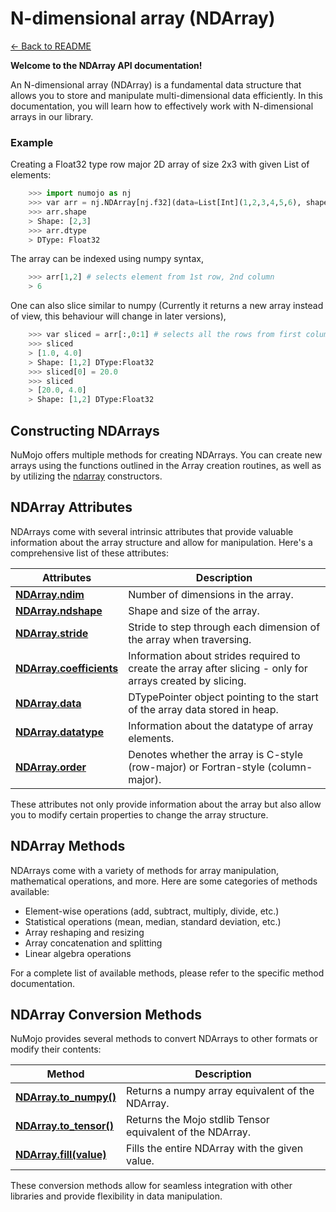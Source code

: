# N-dimensional array (NDArray)

[← Back to README](../README.md)

**Welcome to the NDArray API documentation!**

An N-dimensional array (NDArray) is a fundamental data structure that allows you to store and manipulate multi-dimensional data efficiently. In this documentation, you will learn how to effectively work with N-dimensional arrays in our library.

### Example
Creating a Float32 type row major 2D array of size 2x3 with given List of elements:

```python
    >>> import numojo as nj
    >>> var arr = nj.NDArray[nj.f32](data=List[Int](1,2,3,4,5,6), shape=List[Int](2,3)) # creates a 2x3 array filled with given data elements
    >>> arr.shape
    > Shape: [2,3]
    >>> arr.dtype
    > DType: Float32
```

The array can be indexed using numpy syntax,

```python
    >>> arr[1,2] # selects element from 1st row, 2nd column
    > 6
```

One can also slice similar to numpy (Currently it returns a new array instead of view, this behaviour will change in later versions),

```python
    >>> var sliced = arr[:,0:1] # selects all the rows from first column
    >>> sliced
    > [1.0, 4.0]
    > Shape: [1,2] DType:Float32
    >>> sliced[0] = 20.0
    >>> sliced
    > [20.0, 4.0]
    > Shape: [1,2] DType:Float32
```

## Constructing NDArrays

NuMojo offers multiple methods for creating NDArrays. You can create new arrays using the functions outlined in the Array creation routines, as well as by utilizing the [ndarray](./ndarrayconstructors.md) constructors.

## NDArray Attributes

NDArrays come with several intrinsic attributes that provide valuable information about the array structure and allow for manipulation. Here's a comprehensive list of these attributes:

| Attributes | Description| 
| -------------------------------------------------------- | ---------------------------------------------------------------------------------------------------------- |
| **[NDArray.ndim](./attributes.md#ndim)**                 | Number of dimensions in the array.                                                                         |
| **[NDArray.ndshape](./attributes.md#nshape)**            | Shape and size of the array.                                                                               |
| **[NDArray.stride](./attributes.md#stride)**             | Stride to step through each dimension of the array when traversing.                                        |
| **[NDArray.coefficients](./attributes.md#coefficients)** | Information about strides required to create the array after slicing - only for arrays created by slicing. |
| **[NDArray.data](./attributes.md#data)**                 | DTypePointer object pointing to the start of the array data stored in heap.                                |
| **[NDArray.datatype](./attributes.md#datatype)**         | Information about the datatype of array elements.                                                          |
| **[NDArray.order](./attributes.md#order)**               | Denotes whether the array is C-style (row-major) or Fortran-style (column-major).                          |

These attributes not only provide information about the array but also allow you to modify certain properties to change the array structure.

## NDArray Methods

NDArrays come with a variety of methods for array manipulation, mathematical operations, and more. Here are some categories of methods available:

- Element-wise operations (add, subtract, multiply, divide, etc.)
- Statistical operations (mean, median, standard deviation, etc.)
- Array reshaping and resizing
- Array concatenation and splitting
- Linear algebra operations

For a complete list of available methods, please refer to the specific method documentation.

## NDArray Conversion Methods

NuMojo provides several methods to convert NDArrays to other formats or modify their contents:

| Method                      | Description                                               |
| --------------------------- | --------------------------------------------------------- |
| **[NDArray.to_numpy()](./ndarray_utils.md)**  | Returns a numpy array equivalent of the NDArray.          |
| **[NDArray.to_tensor()](./ndarray_utils.md)** | Returns the Mojo stdlib Tensor equivalent of the NDArray. |
| **[NDArray.fill(value)](./ndarray_utils.md)** | Fills the entire NDArray with the given value.            |

These conversion methods allow for seamless integration with other libraries and provide flexibility in data manipulation.
